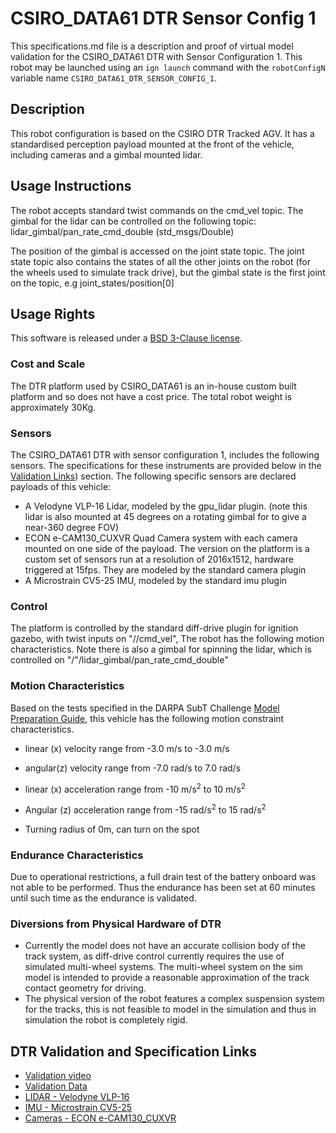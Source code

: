 <!--- This is a Markdown description of a robot model submitted for inclusion in the
DARPA Subterranean Challenge Technology Repository -->
# CSIRO_DATA61 DTR Sensor Config 1
This specifications.md file is a description and proof of virtual model validation for
the CSIRO_DATA61 DTR with Sensor Configuration 1. This robot may be launched using an `ign launch` command with the
`robotConfigN` variable name `CSIRO_DATA61_DTR_SENSOR_CONFIG_1`.

## Description
This robot configuration is based on the CSIRO DTR Tracked AGV. It has a standardised perception payload mounted at the front of the vehicle, including cameras and a gimbal mounted lidar.

## Usage Instructions
The robot accepts standard twist commands on the cmd_vel topic. The gimbal for the lidar can be controlled on the following topic:
lidar_gimbal/pan_rate_cmd_double (std_msgs/Double)

The position of the gimbal is accessed on the joint state topic. The joint state topic also contains the states of all the other joints on the robot (for the wheels used to simulate track drive), but the gimbal state is the first joint on the topic, e.g joint_states/position[0]

## Usage Rights
This software is released under a [BSD 3-Clause license](LICENSE).

### Cost and Scale
The DTR platform used by CSIRO_DATA61 is an in-house custom built platform and so does not have a cost price. The total robot weight is approximately 30Kg.

### Sensors
The CSIRO_DATA61 DTR with sensor configuration 1, includes the following sensors. The specifications for these instruments are provided below in
the [Validation Links](#markdown-header-dtr-validation-and-specification-links)) section.
The following specific sensors are declared payloads of this vehicle:

* A Velodyne VLP-16 Lidar, modeled by the gpu_lidar plugin. (note this lidar is also mounted at 45 degrees on a rotating gimbal for to give a near-360 degree FOV)
* ECON e-CAM130_CUXVR Quad Camera system with each camera mounted on one side of the payload. The version on the platform is a custom set of sensors run at a resolution of 2016x1512, hardware triggered at 15fps. They are modeled by the standard camera plugin
* A Microstrain CV5-25 IMU, modeled by the standard imu plugin

### Control
The platform is controlled by the standard diff-drive plugin for ignition gazebo, with twist inputs on "/<robotName>/cmd_vel", The robot has the following motion characteristics. Note there is also a gimbal for spinning the lidar, which is controlled on "/"<robotName>/lidar_gimbal/pan_rate_cmd_double"

### Motion Characteristics
Based on the tests specified in the DARPA SubT Challenge [Model Preparation
Guide](https://subtchallenge.com/resources/Simulation_Model_Preparation_Guide.pdf),
this vehicle has the following motion constraint characteristics.

* linear (x) velocity range from -3.0 m/s to -3.0 m/s
* angular(z) velocity range from -7.0 rad/s to 7.0 rad/s

* linear (x) acceleration range from -10 m/s<sup>2</sup> to 10 m/s<sup>2</sup>
* Angular (z) acceleration range from -15 rad/s<sup>2</sup> to 15 rad/s<sup>2</sup>

* Turning radius of 0m, can turn on the spot

### Endurance Characteristics
Due to operational restrictions, a full drain test of the battery onboard was not able to be performed. Thus the endurance has been set at 60 minutes until such time as the endurance is validated.

### Diversions from Physical Hardware of DTR
* Currently the model does not have an accurate collision body of the track system, as diff-drive control currently requires the use of simulated multi-wheel systems. The multi-wheel system on the sim model is intended to provide a reasonable approximation of the track contact geometry for driving.
* The physical version of the robot features a complex suspension system for the tracks, this is not feasible to model in the simulation and thus in simulation the robot is completely rigid.

## DTR Validation and Specification Links
* [Validation video](https://youtu.be/mn4ddq0abGg)
* [Validation Data](https://drive.google.com/file/d/1wX8Gb1ggkL-l686XKJ47P9bc2NSvp3Cv/view?usp=sharing)
* [LIDAR - Velodyne VLP-16](https://velodynelidar.com/products/puck/)
* [IMU - Microstrain CV5-25](https://www.microstrain.com/inertial/3dm-cv5-25)
* [Cameras - ECON e-CAM130_CUXVR ](https://www.e-consystems.com/nvidia-cameras/jetson-agx-xavier-cameras/four-synchronized-4k-cameras.asp)